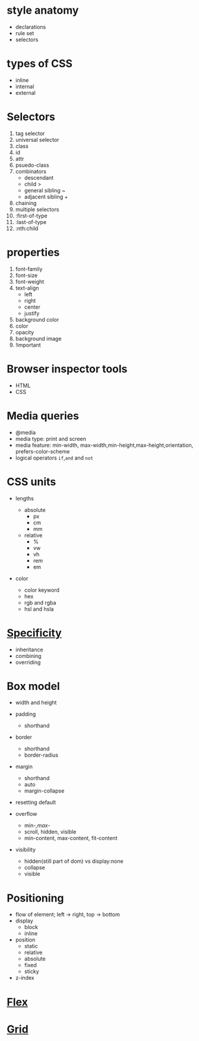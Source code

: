 # style anatomy

- declarations
- rule set
- selectors

# types of CSS

- inline
- internal
- external

# Selectors

1. tag selector
2. universal selector
3. class
4. id
5. attr
6. psuedo-class
7. combinators
   - descendant
   - child >
   - general sibling ~
   - adjacent sibling +
8. chaining
9. multiple selectors
10. :first-of-type
11. :last-of-type
12. :nth:child

# properties

1. font-family
2. font-size
3. font-weight
4. text-align
   - left
   - right
   - center
   - justify
5. background color
6. color
7. opacity
8. background image
9. !important

# Browser inspector tools

- HTML
- CSS

# Media queries

- @media
- media type: print and screen
- media feature: min-width, max-width,min-height,max-height,orientation, prefers-color-scheme
- logical operators `if`,`and` and `not`

# CSS units

- lengths
  - absolute
    - px
    - cm
    - mm
  - relative
    - %
    - vw
    - vh
    - rem
    - em
- color

  - color keyword
  - hex
  - rgb and rgba
  - hsl and hsla

# [Specificity](https://specifishity.com/)
- inheritance
- combining
- overriding

# Box model

- width and height
- padding
  - shorthand
- border
  - shorthand
  - border-radius
- margin
  - shorthand
  - auto
  - margin-collapse
- resetting default

- overflow
  - min-_,max-_
  - scroll, hidden, visible
  - min-content, max-content, fit-content
- visibility
  - hidden(still part of dom) vs display:none
  - collapse
  - visible

# Positioning
- flow of element; left -> right, top -> bottom
- display
  - block
  - inline
- position
  - static
  - relative
  - absolute
  - fixed
  - sticky
- z-index

# [Flex](https://css-tricks.com/snippets/css/a-guide-to-flexbox/)

# [Grid](https://css-tricks.com/snippets/css/complete-guide-grid/)
